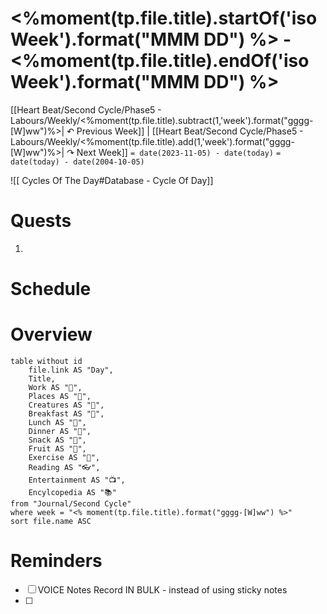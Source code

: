 # <%moment(tp.file.title).startOf('isoWeek').format("MMM DD") %> - <%moment(tp.file.title).endOf('isoWeek').format("MMM DD") %>


[[Heart Beat/Second Cycle/Phase5 - Labours/Weekly/<%moment(tp.file.title).subtract(1,'week').format("gggg-[W]ww")%>| ↶  Previous Week]] | [[Heart Beat/Second Cycle/Phase5 - Labours/Weekly/<%moment(tp.file.title).add(1,'week').format("gggg-[W]ww")%>| ↷  Next Week]]
`= date(2023-11-05) - date(today)`
`= date(today) - date(2004-10-05)`

![[‎ Cycles Of The Day#Database - Cycle Of Day]]




# Quests
1. 



# Schedule


# Overview

```dataview
table without id
	file.link AS "Day",
	Title,
	Work AS "📝",
	Places AS "🧳",
	Creatures AS "🦍",
	Breakfast AS "🍳",
	Lunch AS "🍛",
	Dinner AS "🍖",
	Snack AS "🍕",
	Fruit AS "🍇",
	Exercise AS "💪",
	Reading AS "👓",
	Entertainment AS "📺",
	Encylcopedia AS "📚"
from "Journal/Second Cycle"
where week = "<% moment(tp.file.title).format("gggg-[W]ww") %>"
sort file.name ASC
```

# Reminders
- [ ]  VOICE Notes Record IN BULK - instead of using sticky notes 
- [ ] 
